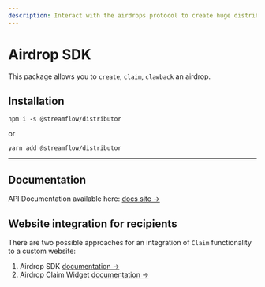 ```yaml
---
description: Interact with the airdrops protocol to create huge distributions
---
```


# Airdrop SDK

This package allows you to `create`, `claim`, `clawback` an airdrop.

## Installation

`npm i -s @streamflow/distributor`

or

`yarn add @streamflow/distributor`

***

## Documentation

API Documentation available here: [docs site →](https://streamflow-finance.github.io/js-sdk/)

## Website integration for recipients

There are two possible approaches for an integration of `Claim` functionality to a custom website:

1. Airdrop SDK [documentation →](https://streamflow-finance.github.io/js-sdk/)
2. Airdrop Claim Widget [documentation →](https://widgets.streamflow.finance)